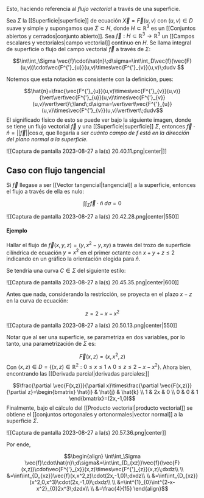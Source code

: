 
Esto, haciendo referencia al *flujo vectorial* a través de una superficie. 

Sea $\Sigma$ la [[Superficie|superficie]] de ecuación $\vec{X}=\vec{F}(u,v)$ con $(u,v)\in D$ suave y simple y supongamos que $\Sigma\subset H$, donde $H\subset \mathbb{R}^3$ es un [[Conjuntos abiertos y cerrados|conjunto abierto]]. Sea $\vec{f}:H\subset\mathbb{R}^3\to\mathbb{R}^3$ un [[Campos escalares y vectoriales|campo vectorial]] continuo en $H$. Se llama integral de superficie o flujo del campo vectorial $\vec{f}$ a través de $\Sigma$: 

$$\int\int_\Sigma \vec{f}\cdot\hat{n}\;d\sigma=\int\int_D\vec{f}(\vec{F}(u,v))\cdot\vec{F^{'}_{u}}(u,v)\times\vec{F^{'}_{v}}(u,v)\;dudv $$

Notemos que esta notación es consistente con la definición, pues: 

$$\hat{n}=\frac{\vec{F^{'}_{u}}(u,v)\times\vec{F^{'}_{v}}(u,v)}{\vert\vert\vec{F^{'}_{u}}(u,v)\times\vec{F^{'}_{v}}(u,v)\vert\vert}\;\land\;d\sigma=\vert\vert\vec{F^{'}_{u}}(u,v)\times\vec{F^{'}_{v}}(u,v)\vert\vert\;dudv$$ 
El significado físico de esto se puede ver bajo la siguiente imagen, donde se tiene un flujo vectorial $\vec{f}$ y una [[Superficie|superficie]] $\Sigma$, entonces $\vec{f}\cdot\hat{n}=\vert\vert\vec{f}\vert\vert\cos\alpha$, que llegaría a ser *cuánto campo de $f$ está en la dirección del plano normal a la superficie.* 

![[Captura de pantalla 2023-08-27 a la(s) 20.40.11.png|center|]]

## Caso con flujo tangencial 

Si $\vec{f}$ llegase a ser [[Vector tangencial|tangencial]] a la superficie, entonces el flujo a través de ella es nulo: 

$$\int\int_\Sigma\vec{f}\cdot\hat{n}\;d\sigma=0$$

![[Captura de pantalla 2023-08-27 a la(s) 20.42.28.png|center|550]]


#### Ejemplo 

Hallar el flujo de $\vec{f}(x,y,z)=(y,x^2-y,xy)$ a través del trozo de superficie cilíndrica de ecuación $y=x^2$ en el primer octante con $x+y+z\leq 2$ indicando en un gráfico la orientación elegida para $\hat{n}$. 

Se tendría una curva $C\in\Sigma$ del siguiente estilo: 

![[Captura de pantalla 2023-08-27 a la(s) 20.45.35.png|center|600]]


Antes que nada, considerando la restricción, se proyecta en el plazo $x-z$ en la curva de ecuación: 

$$z=2-x-x^2$$

![[Captura de pantalla 2023-08-27 a la(s) 20.50.13.png|center|550]]



Notar que al ser una superficie, se parametriza en dos variables, por lo tanto, una parametrización de $\Sigma$ es: 

$$\vec{F}(x,z)=(x,x^2,z)$$ 
Con $(x,z)\in D=\lbrace(x,z)\in\mathbb{R}^2:0\leq x\leq 1\;\land\; 0\leq z\leq 2-x-x^2\rbrace$. Ahora bien, encontrando las [[Derivada parcial|derivadas parciales:]]

$$\frac{\partial \vec{F(x,z)}}{\partial x}\times\frac{\partial \vec{F(x,z)}}{\partial z}=\begin{bmatrix}
\hat{i} & \hat{j} & \hat{k} \\
1 & 2x & 0 \\
0 & 0 & 1
\end{bmatrix}=(2x,-1,0)$$ 
Finalmente, bajo el cálculo del [[Producto vectorial|producto vectorial]] se obtiene el [[conjuntos ortogonales y ortonormales|vector normal]] a la superficie $\Sigma$. 

![[Captura de pantalla 2023-08-27 a la(s) 20.57.36.png|center]]


Por ende, 

$$\begin{align}
\int\int_\Sigma \vec{f}\cdot\hat{n}\;d\sigma&=\int\int_{D_{xz}}\vec{f}(\vec{F}(x,z))\cdot\vec{F^{'}_{x}}(x,z)\times\vec{F^{'}_{z}}(x,z)\;dxdz\\  \\
&=\int\int_{D_{xz}}\vec{f}(x,x^2,z)\cdot(2x,-1,0)\;dxdz\\  \\
&=\int\int_{D_{xz}}(x^2,0,x^3)\cdot(2x,-1,0)\;dxdz\\  \\
&=\int^{1}_{0}\int^{2-x-x^2}_{0}2x^3\;dzdx\\  \\
&=\frac{4}{15}
\end{align}$$

